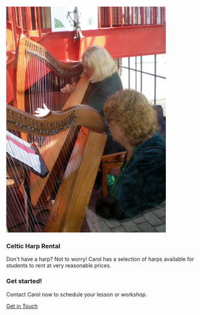 <a href="/contact"><img src="teaching.jpg"/></a><h3 class="line">Celtic Harp Rental</h3><p>Don't have a harp? Not to worry! Carol has a selection of harps available for students to rent at very reasonable prices.</p><h3 class="line">Get started!</h3><p>Contact Carol now to schedule your lesson or workshop.</p><a class="btn btn-primary btn-large" href="/contact">Get in Touch</a>
